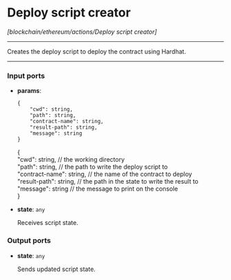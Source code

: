 # Deploy script creator

_[blockchain/ethereum/actions/Deploy script creator]_

---

Creates the deploy script to deploy the contract using Hardhat.<br>

---

### Input ports

* __params__: 
    ```
    {
        "cwd": string,
        "path": string,
        "contract-name": string,
        "result-path": string,
        "message": string
    }
    ```

    {<br>
      "cwd": string, // the working directory<br>
      "path": string, // the path to write the deploy script to<br>
      "contract-name": string, // the name of the contract to deploy<br>
      "result-path": string, // the path in the state to write the result to<br>
      "message": string // the message to print on the console<br>
    }<br>


* __state__: ` any `

    Receives script state.<br>

### Output ports

* __state__: ` any `

    Sends updated script state.<br>

